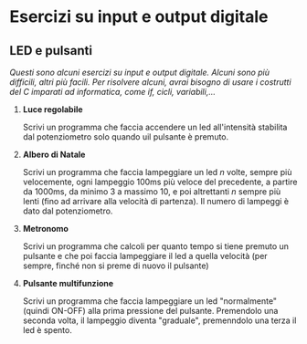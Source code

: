 # Esercizi su input e output digitale
## LED e pulsanti

*Questi sono alcuni esercizi su input e output digitale. Alcuni sono più difficili, altri più facili. Per risolvere alcuni, avrai bisogno di usare i costrutti del C imparati ad informatica, come if, cicli, variabili,...*

1. **Luce regolabile**

      Scrivi un programma che faccia accendere un led all'intensità stabilita dal potenziometro solo quando uil pulsante è premuto.

2. **Albero di Natale**

      Scrivi un programma che faccia lampeggiare un led *n* volte, sempre più velocemente, ogni lampeggio 100ms più veloce del precedente, a partire da 1000ms, da minimo 3 a massimo 10, e poi altrettanti *n* sempre più lenti (fino ad arrivare alla velocità di partenza). Il numero di lampeggi è dato dal potenziometro.
      
3. **Metronomo**

      Scrivi un programma che calcoli per quanto tempo si tiene premuto un pulsante e che poi faccia lampeggiare il led a quella velocità (per sempre, finché non si preme di nuovo il pulsante)

4. **Pulsante multifunzione**

      Scrivi un programma che faccia lampeggiare un led "normalmente" (quindi ON-OFF) alla prima pressione del pulsante. Premendolo una seconda volta, il lampeggio diventa "graduale", premenndolo una terza il led è spento.
